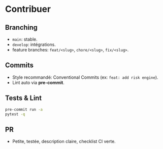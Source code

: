 # Contribuer

## Branching
- `main`: stable.
- `develop`: intégrations.
- feature branches: `feat/<slug>`, `chore/<slug>`, `fix/<slug>`.

## Commits
- Style recommandé: Conventional Commits (ex: `feat: add risk engine`).
- Lint auto via **pre-commit**.

## Tests & Lint
```bash
pre-commit run -a
pytest -q
```

## PR
- Petite, testée, description claire, checklist CI verte.
